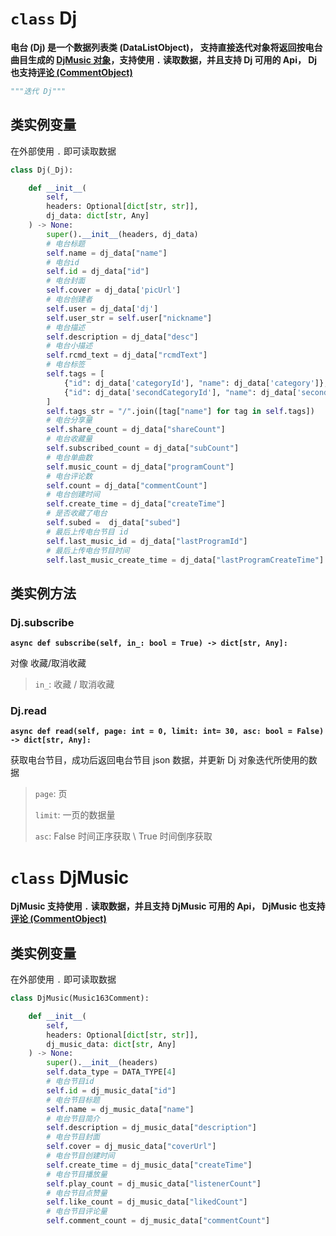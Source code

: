 # `class` Dj

**电台 (Dj) 是一个数据列表类 (DataListObject)， 支持直接迭代对象将返回按电台曲目生成的 [DjMusic 对象](/pycloudmusic/Dj?id=class-djmusic)，支持使用 `.` 读取数据，并且支持 Dj 可用的 Api， Dj 也支持[评论 (CommentObject)](/pycloudmusic/CommentObject)**

```python
"""迭代 Dj"""
```

## 类实例变量

在外部使用 `.` 即可读取数据

```python
class Dj(_Dj):

    def __init__(
        self, 
        headers: Optional[dict[str, str]], 
        dj_data: dict[str, Any]
    ) -> None:
        super().__init__(headers, dj_data)
        # 电台标题
        self.name = dj_data["name"]
        # 电台id
        self.id = dj_data["id"]
        # 电台封面
        self.cover = dj_data['picUrl']
        # 电台创建者
        self.user = dj_data['dj']
        self.user_str = self.user["nickname"]
        # 电台描述
        self.description = dj_data["desc"]
        # 电台小描述
        self.rcmd_text = dj_data["rcmdText"]
        # 电台标签
        self.tags = [
            {"id": dj_data['categoryId'], "name": dj_data['category']},
            {"id": dj_data['secondCategoryId'], "name": dj_data['secondCategory']},
        ]
        self.tags_str = "/".join([tag["name"] for tag in self.tags])
        # 电台分享量
        self.share_count = dj_data["shareCount"]
        # 电台收藏量
        self.subscribed_count = dj_data["subCount"]
        # 电台单曲数
        self.music_count = dj_data["programCount"]
        # 电台评论数
        self.count = dj_data["commentCount"]
        # 电台创建时间
        self.create_time = dj_data["createTime"]
        # 是否收藏了电台
        self.subed =  dj_data["subed"]
        # 最后上传电台节目 id
        self.last_music_id = dj_data["lastProgramId"]
        # 最后上传电台节目时间
        self.last_music_create_time = dj_data["lastProgramCreateTime"]
```

## 类实例方法

### Dj.subscribe

**`async def subscribe(self, in_: bool = True) -> dict[str, Any]:`**

对像 收藏/取消收藏

> `in_`: 收藏 / 取消收藏

### Dj.read

**`async def read(self, page: int = 0, limit: int= 30, asc: bool = False) -> dict[str, Any]:`**

获取电台节目，成功后返回电台节目 json 数据，并更新 Dj 对象迭代所使用的数据

> `page`: 页
>
> `limit`: 一页的数据量
>
> `asc`: False 时间正序获取 \ True 时间倒序获取

# `class` DjMusic

**DjMusic 支持使用 `.` 读取数据，并且支持 DjMusic 可用的 Api， DjMusic 也支持[评论 (CommentObject)](/pycloudmusic/CommentObject)**

## 类实例变量

在外部使用 `.` 即可读取数据

```python
class DjMusic(Music163Comment):

    def __init__(
        self, 
        headers: Optional[dict[str, str]], 
        dj_music_data: dict[str, Any]
    ) -> None:
        super().__init__(headers)
        self.data_type = DATA_TYPE[4]
        # 电台节目id
        self.id = dj_music_data["id"]
        # 电台节目标题
        self.name = dj_music_data["name"]
        # 电台节目简介
        self.description = dj_music_data["description"]
        # 电台节目封面
        self.cover = dj_music_data["coverUrl"]
        # 电台节目创建时间
        self.create_time = dj_music_data["createTime"]
        # 电台节目播放量
        self.play_count = dj_music_data["listenerCount"]
        # 电台节目点赞量
        self.like_count = dj_music_data["likedCount"]
        # 电台节目评论量
        self.comment_count = dj_music_data["commentCount"]
```